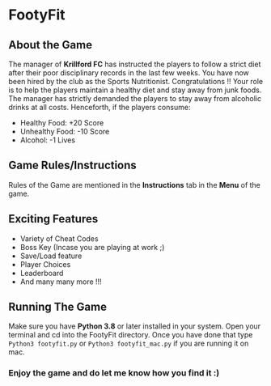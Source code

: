 # FootyFit

## About the Game
The manager of <b>Krillford FC</b> has instructed the players to follow a strict diet after their poor disciplinary records in the last few weeks. You have now been hired by the club as the Sports Nutritionist. Congratulations !! Your role is to help the players maintain a healthy diet and stay away from junk foods. The manager has strictly demanded the players to stay away from alcoholic drinks at all costs. Henceforth, if the players consume:
<ul>
  <li>Healthy Food: +20 Score</li>
  <li>Unhealthy Food: -10 Score</li>
  <li>Alcohol: -1 Lives</li>
</ul>

## Game Rules/Instructions
Rules of the Game are mentioned in the <b>Instructions</b> tab in the <b>Menu</b> of the game.

## Exciting Features
<ul>
  <li>Variety of Cheat Codes</li>
  <li>Boss Key (Incase you are playing at work ;)</li>
  <li>Save/Load feature</li>
  <li>Player Choices</li>
  <li>Leaderboard</li>
  <li>And many many more !!!</li>
</ul>

## Running The Game
Make sure you have <b>Python 3.8</b> or later installed in your system. Open your terminal and cd into the FootyFit directory. Once you have done that type ``` Python3 footyfit.py ``` or ``` Python3 footyfit_mac.py ``` if you are running it on mac. 

### Enjoy the game and do let me know how you find it :)
